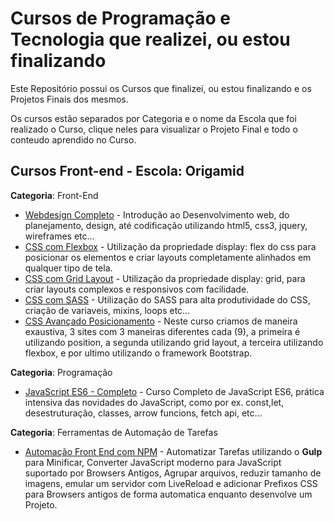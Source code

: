 # Cursos de Programação e Tecnologia que realizei, ou estou finalizando

Este Repositório possui os Cursos que finalizei, ou estou finalizando e os Projetos Finais dos mesmos.

Os cursos estão separados por Categoria e o nome da Escola que foi realizado o Curso, clique neles para visualizar o Projeto Final e todo o conteudo aprendido no Curso.

## Cursos Front-end - Escola: Origamid

**Categoria**: Front-End

- [Webdesign Completo](https://github.com/MatheusGomesWeb/Cursos/tree/master/Programacao/FrontEnd/Cursos-Origamid/WebDesign-Completo) - Introdução ao Desenvolvimento web, do planejamento, design, até codificação utilizando html5, css3, jquery, wireframes etc...
- [CSS com Flexbox](https://github.com/MatheusGomesWeb/Cursos/tree/master/Programacao/FrontEnd/Cursos-Origamid/CSS-com-Flexbox/FlexBlog) - Utilização da propriedade display: flex do css para posicionar os elementos e criar layouts completamente alinhados em qualquer tipo de tela.
- [CSS com Grid Layout](https://github.com/MatheusGomesWeb/Cursos/tree/master/Programacao/FrontEnd/Cursos-Origamid/CSS-com-Grid-layout) - Utilização da propriedade display: grid, para criar layouts complexos e responsivos com facilidade.
- [CSS com SASS](https://github.com/MatheusGomesWeb/Cursos/tree/master/Programacao/FrontEnd/Cursos-Origamid/css-com-SASS) - Utilização do SASS para alta produtividade do CSS, criação de variaveis, mixins, loops etc...
- [CSS Avançado Posicionamento](https://github.com/MatheusGomesWeb/Cursos/tree/master/Programacao/FrontEnd/Cursos-Origamid/CSS-Avancado-Posicionamento) - Neste curso criamos de maneira exaustiva, 3 sites com 3 maneiras diferentes cada (9), a primeira é utilizando position, a segunda utilizando grid layout, a terceira utilizando flexbox, e por ultimo utilizando o framework Bootstrap.

**Categoria**: Programação

- [JavaScript ES6 - Completo](https://github.com/MatheusGomesWeb/Cursos/tree/master/Programacao/FrontEnd/Cursos-Origamid/JavaScript-ES6-Completo) - Curso Completo de JavaScript ES6, prática intensiva das novidades do JavaScript, como por ex. const,let, desestruturação, classes, arrow funcions, fetch api, etc...

**Categoria**: Ferramentas de Automação de Tarefas

- [Automação Front End com NPM](https://github.com/MatheusGomesWeb/Cursos/tree/master/Programacao/FrontEnd/Cursos-Origamid/Automacao-FrontEnd-com-NPM) - Automatizar Tarefas utilizando o **Gulp** para Minificar, Converter JavaScript moderno para JavaScript suportado por Browsers Antigos, Agrupar arquivos, reduzir tamanho de imagens, emular um servidor com LiveReload e adicionar Prefixos CSS para Browsers antigos de forma automatica enquanto desenvolve um Projeto.
